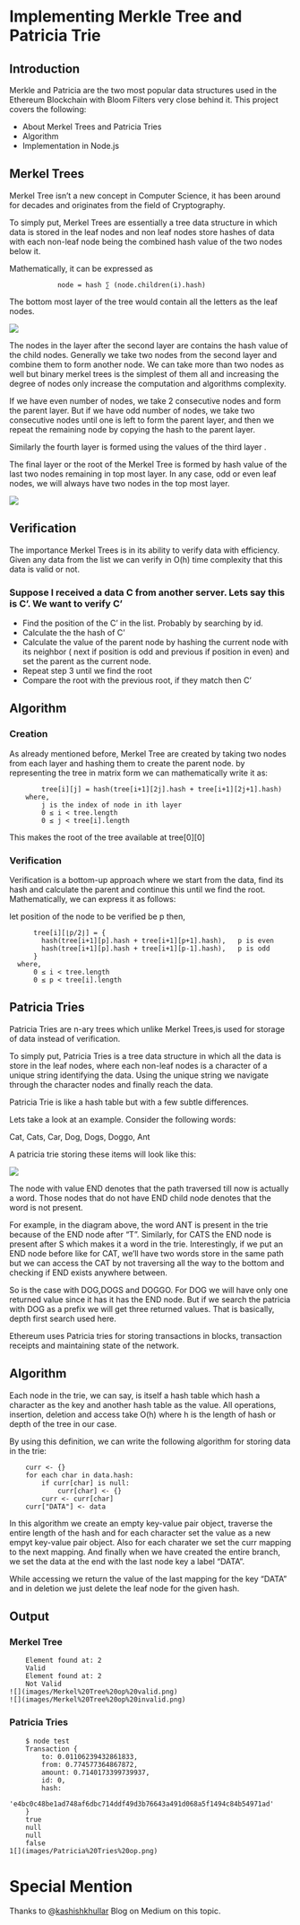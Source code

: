 # Implementing Merkle Tree and Patricia Trie

## Introduction
Merkle and Patricia are the two most popular data structures used in the Ethereum Blockchain with Bloom Filters very close behind it. This project covers the following:

- About Merkel Trees and Patricia Tries
- Algorithm
- Implementation in Node.js



## Merkel Trees
Merkel Tree isn’t a new concept in Computer Science, it has been around for decades and originates from the field of Cryptography.

To simply put, Merkel Trees are essentially a tree data structure in which data is stored in the leaf nodes and non leaf nodes store hashes of data with each non-leaf node being the combined hash value of the two nodes below it.

Mathematically, it can be expressed as

                node = hash ∑ (node.children(i).hash)

The bottom most layer of the tree would contain all the letters as the leaf nodes.

![](images/nodes.png)


The nodes in the layer after the second layer are contains the hash value of the child nodes. Generally we take two nodes from the second layer and combine them to form another node. We can take more than two nodes as well but binary merkel trees is the simplest of them all and increasing the degree of nodes only increase the computation and algorithms complexity.

If we have even number of nodes, we take 2 consecutive nodes and form the parent layer. But if we have odd number of nodes, we take two consecutive nodes until one is left to form the parent layer, and then we repeat the remaining node by copying the hash to the parent layer.


Similarly the fourth layer is formed using the values of the third layer .

The final layer or the root of the Merkel Tree is formed by hash value of the last two nodes remaining in top most layer. In any case, odd or even leaf nodes, we will always have two nodes in the top most layer.

![](images/Merkel%20Tree.png)

## Verification
The importance Merkel Trees is in its ability to verify data with efficiency. Given any data from the list we can verify in O(h) time complexity that this data is valid or not.


### Suppose I received a data C from another server. Lets say this is C’. We want to verify C’

- Find the position of the C’ in the list. Probably by searching by id.
- Calculate the the hash of C’
- Calculate the value of the parent node by hashing the current node with its neighbor ( next if position is odd and previous if position in even) and set the parent as the current node.
- Repeat step 3 until we find the root
- Compare the root with the previous root, if they match then C’
## Algorithm
### Creation
As already mentioned before, Merkel Tree are created by taking two nodes from each layer and hashing them to create the parent node. by representing the tree in matrix form we can mathematically write it as:


            tree[i][j] = hash(tree[i+1][2j].hash + tree[i+1][2j+1].hash)
        where,
            j is the index of node in ith layer
            0 ≤ i < tree.length
            0 ≤ j < tree[i].length
This makes the root of the tree available at tree[0][0]

### Verification
Verification is a bottom-up approach where we start from the data, find its hash and calculate the parent and continue this until we find the root. Mathematically, we can express it as follows:

let position of the node to be verified be p
then,

          tree[i][⌊p/2⌋] = {
            hash(tree[i+1][p].hash + tree[i+1][p+1].hash),   p is even
            hash(tree[i+1][p].hash + tree[i+1][p-1].hash),   p is odd
          }
      where,
          0 ≤ i < tree.length
          0 ≤ p < tree[i].length

## Patricia Tries
Patricia Tries are n-ary trees which unlike Merkel Trees,is used for storage of data instead of verification.

To simply put, Patricia Tries is a tree data structure in which all the data is store in the leaf nodes, where each non-leaf nodes is a character of a unique string identifying the data. Using the unique string we navigate through the character nodes and finally reach the data.

Patricia Trie is like a hash table but with a few subtle differences.

Lets take a look at an example. Consider the following words:

Cat, Cats, Car, Dog, Dogs, Doggo, Ant

A patricia trie storing these items will look like this:

![](images/Patricia.jpg)

The node with value END denotes that the path traversed till now is actually a word. Those nodes that do not have END child node denotes that the word is not present.

For example, in the diagram above, the word ANT is present in the trie because of the END node after “T”. Similarly, for CATS the END node is present after S which makes it a word in the trie. Interestingly, if we put an END node before like for CAT, we’ll have two words store in the same path but we can access the CAT by not traversing all the way to the bottom and checking if END exists anywhere between.

So is the case with DOG,DOGS and DOGGO. For DOG we will have only one returned value since it has it has the END node. But if we search the patricia with DOG as a prefix we will get three returned values. That is basically, depth first search used here.

Ethereum uses Patricia tries for storing transactions in blocks, transaction receipts and maintaining state of the network.

## Algorithm

Each node in the trie, we can say, is itself a hash table which hash a character as the key and another hash table as the value. All operations, insertion, deletion and access take O(h) where h is the length of hash or depth of the tree in our case.

By using this definition, we can write the following algorithm for storing data in the trie:

        curr <- {}
        for each char in data.hash:
            if curr[char] is null:
                curr[char] <- {}
            curr <- curr[char]
        curr["DATA"] <- data
In this algorithm we create an empty key-value pair object, traverse the entire length of the hash and for each character set the value as a new empyt key-value pair object. Also for each charater we set the curr mapping to the next mapping. And finally when we have created the entire branch, we set the data at the end with the last node key a label “DATA”.

While accessing we return the value of the last mapping for the key “DATA” and in deletion we just delete the leaf node for the given hash.

## Output
### Merkel Tree
        Element found at: 2
        Valid
        Element found at: 2
        Not Valid
    ![](images/Merkel%20Tree%20op%20valid.png)
    ![](images/Merkel%20Tree%20op%20invalid.png)
### Patricia Tries
        $ node test
        Transaction {
            to: 0.01106239432861833,
            from: 0.774577364867872,
            amount: 0.7140173399739937,
            id: 0,
            hash:
            'e4bc0c48be1ad748af6dbc714ddf49d3b76643a491d068a5f1494c84b54971ad' 
        }     
        true
        null
        null
        false
    1[](images/Patricia%20Tries%20op.png)
# Special Mention
Thanks to @[kashishkhullar](https://github.com/kashishkhullar) Blog on Medium on this topic.
